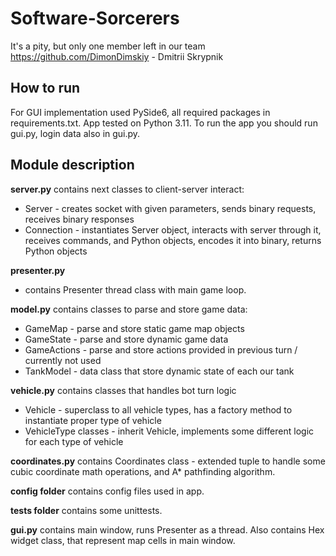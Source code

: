 # Software-Sorcerers
It's a pity, but only one member left in our team
https://github.com/DimonDimskiy - Dmitrii Skrypnik
## How to run
For GUI implementation used PySide6, all required packages in requirements.txt. App  tested on Python 3.11.
To run the app you should run gui.py, login data also in gui.py.
## Module description
**server.py** contains next classes to client-server interact:
- Server - creates socket with given parameters, sends binary requests, receives binary responses
- Connection - instantiates Server object, interacts with server through it, receives commands, and Python objects, encodes it into binary, returns Python objects

**presenter.py** 
- contains Presenter thread class with main game loop.

**model.py** contains classes to parse and store game data:
- GameMap - parse and store static game map objects
- GameState - parse and store dynamic game data
- GameActions - parse and store actions provided in previous turn / currently not used
- TankModel - data class that store dynamic state of each our tank

**vehicle.py** contains classes that handles bot turn logic
- Vehicle  - superclass to all vehicle types, has a factory method to instantiate proper type of vehicle
- VehicleType classes - inherit Vehicle, implements some different logic for each type of vehicle

**coordinates.py** contains Coordinates class - extended tuple to handle some cubic coordinate math operations, and A* pathfinding algorithm.

**config folder** contains config files used in app.

**tests folder** contains some unittests.

**gui.py** contains main window, runs Presenter as a thread. Also contains Hex widget class, that represent map cells in main window.
